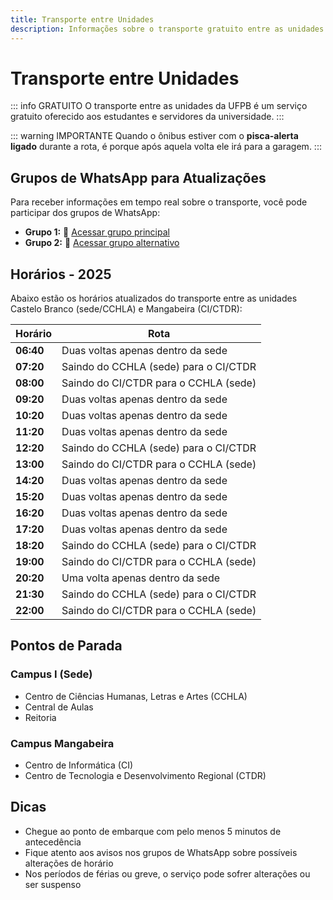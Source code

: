 ```yaml
---
title: Transporte entre Unidades
description: Informações sobre o transporte gratuito entre as unidades Castelo Branco (sede) e Mangabeira
---
```


# Transporte entre Unidades

::: info GRATUITO
O transporte entre as unidades da UFPB é um serviço gratuito oferecido aos estudantes e servidores da universidade.
:::

::: warning IMPORTANTE
Quando o ônibus estiver com o **pisca-alerta ligado** durante a rota, é porque após aquela volta ele irá para a garagem.
:::

## Grupos de WhatsApp para Atualizações

Para receber informações em tempo real sobre o transporte, você pode participar dos grupos de WhatsApp:

- **Grupo 1:** 🔗 [Acessar grupo principal](https://chat.whatsapp.com/Fu78yQGpmnN0LCX4bYn5wh)
- **Grupo 2:** 🔗 [Acessar grupo alternativo](https://chat.whatsapp.com/LOg7dBEqy1GBEu4R39bfVh)

## Horários - 2025

Abaixo estão os horários atualizados do transporte entre as unidades Castelo Branco (sede/CCHLA) e Mangabeira (CI/CTDR):

| Horário | Rota |
|---------|------|
| **06:40** | Duas voltas apenas dentro da sede |
| **07:20** | Saindo do CCHLA (sede) para o CI/CTDR |
| **08:00** | Saindo do CI/CTDR para o CCHLA (sede) |
| **09:20** | Duas voltas apenas dentro da sede |
| **10:20** | Duas voltas apenas dentro da sede |
| **11:20** | Duas voltas apenas dentro da sede |
| **12:20** | Saindo do CCHLA (sede) para o CI/CTDR |
| **13:00** | Saindo do CI/CTDR para o CCHLA (sede) |
| **14:20** | Duas voltas apenas dentro da sede |
| **15:20** | Duas voltas apenas dentro da sede |
| **16:20** | Duas voltas apenas dentro da sede |
| **17:20** | Duas voltas apenas dentro da sede |
| **18:20** | Saindo do CCHLA (sede) para o CI/CTDR |
| **19:00** | Saindo do CI/CTDR para o CCHLA (sede) |
| **20:20** | Uma volta apenas dentro da sede |
| **21:30** | Saindo do CCHLA (sede) para o CI/CTDR |
| **22:00** | Saindo do CI/CTDR para o CCHLA (sede) |

## Pontos de Parada

### Campus I (Sede)
- Centro de Ciências Humanas, Letras e Artes (CCHLA)
- Central de Aulas
- Reitoria

### Campus Mangabeira
- Centro de Informática (CI)
- Centro de Tecnologia e Desenvolvimento Regional (CTDR)

## Dicas
- Chegue ao ponto de embarque com pelo menos 5 minutos de antecedência
- Fique atento aos avisos nos grupos de WhatsApp sobre possíveis alterações de horário
- Nos períodos de férias ou greve, o serviço pode sofrer alterações ou ser suspenso